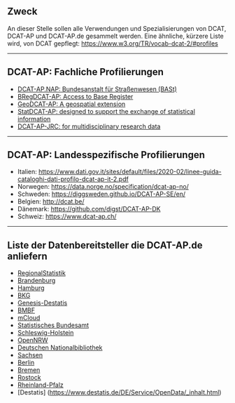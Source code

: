 ## Zweck

An dieser Stelle sollen alle Verwendungen und Spezialisierungen von DCAT, DCAT-AP und DCAT-AP.de gesammelt werden. 
Eine ähnliche, kürzere Liste wird, von DCAT gepflegt: https://www.w3.org/TR/vocab-dcat-2/#profiles

---

## DCAT-AP: Fachliche Profilierungen

 - [DCAT-AP.NAP: Bundesanstalt für Straßenwesen (BASt)](https://www.its-platform.eu/highlights/harmonised-metadata-national-access-points)
 - [BRegDCAT-AP: Access to Base Register](https://joinup.ec.europa.eu/sites/default/files/document/2020-05/SC380_D02.01_Final%20Specification%20of%20the%20BRegDCAT-AP_v1.02.docx)
 - [GeoDCAT-AP: A geospatial extension](https://semiceu.github.io/GeoDCAT-AP/releases/2.0.0/)
 - [StatDCAT-AP: designed to support the exchange of statistical information](https://github.com/SEMICeu/StatDCAT-AP)
 - [DCAT-AP-JRC: for multidisciplinary research data](https://ec-jrc.github.io/dcat-ap-jrc/)

---

## DCAT-AP: Landesspezifische Profilierungen

 - Italien:  https://www.dati.gov.it/sites/default/files/2020-02/linee-guida-cataloghi-dati-profilo-dcat-ap-it-2.pdf
 - Norwegen: https://data.norge.no/specification/dcat-ap-no/
 - Schweden: https://diggsweden.github.io/DCAT-AP-SE/en/
 - Belgien:  http://dcat.be/
 - Dänemark: https://github.com/digst/DCAT-AP-DK
 - Schweiz:  https://www.dcat-ap.ch/

---

## Liste der Datenbereitsteller die DCAT-AP.de anliefern

 - [RegionalStatistik](https://www.regionalstatistik.de)
 - [Brandenburg](https://datenadler.de/)
 - [Hamburg](http://transparenz.hamburg.de/)
 - [BKG](https://gdz.bkg.bund.de/index.php/default/open-data.html)
 - [Genesis-Destatis](https://www-genesis.destatis.de/genesis/online)
 - [BMBF](https://www.datenportal.bmbf.de/portal/de/index.html)
 - [mCloud](https://www.mcloud.de/)
 - [Statistisches Bundesamt](http://www.destatis.de)
 - [Schleswig-Holstein](https://opendata.schleswig-holstein.de)
 - [OpenNRW](https://open.nrw/)
 - [Deutschen Nationalbibliothek](https://d-nb.info/)
 - [Sachsen](https://www.opendata.sachsen.de/)
 - [Berlin](https://daten.berlin.de/)
 - [Bremen](https://transparenz.bremen.de/)
 - [Rostock](https://www.opendata-hro.de/)
 - [Rheinland-Pfalz](https://daten.rlp.de/)
 - [Destatis] (https://www.destatis.de/DE/Service/OpenData/_inhalt.html) 
